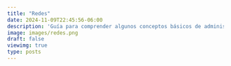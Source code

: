 ```yaml
---
title: "Redes"
date: 2024-11-09T22:45:56-06:00
description: 'Guía para comprender algunos conceptos básicos de administración y resolución de problemas tanto en Windows como en Linux, enfocándonos en los ejemplos que mencionas'
image: images/redes.png
draft: false
viewimg: true
type: posts
---
```

